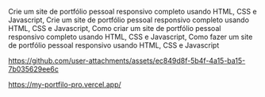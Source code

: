 Crie um site de portfólio pessoal responsivo completo usando HTML, CSS e Javascript,
Crie um site de portfólio pessoal responsivo completo usando HTML, CSS e Javascript, 
Como criar um site de portfólio pessoal responsivo completo usando HTML, CSS e Javascript, 
Como fazer um site de portfólio pessoal responsivo usando HTML, CSS e Javascript




https://github.com/user-attachments/assets/ec849d8f-5b4f-4a15-ba15-7b035629ee6c















https://my-portfilo-pro.vercel.app/
